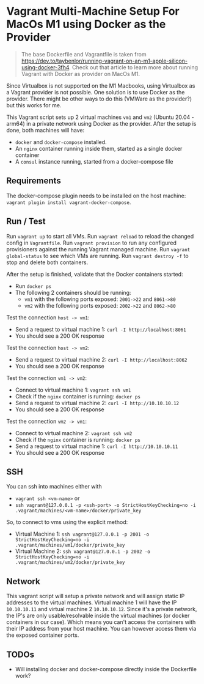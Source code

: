# Vagrant Multi-Machine Setup For MacOs M1 using Docker as the Provider

> The base Dockerfile and Vagrantfile is taken from https://dev.to/taybenlor/running-vagrant-on-an-m1-apple-silicon-using-docker-3fh4. 
> Check out that article to learn more about running Vagrant with Docker as provider on MacOs M1.

Since Virtualbox is not supported on the M1 Macbooks, using Virtualbox as a Vagrant provider is not possible.
One solution is to use Docker as the provider. There might be other ways to do this (VMWare as the provider?) but this works for me.

This Vagrant script sets up 2 virtual machines `vm1` and `vm2` (Ubuntu 20.04 - arm64) in a private network using Docker as the provider.
After the setup is done, both machines will have:
 * `docker` and `docker-compose` installed.
 * An `nginx` container running inside them, started as a single docker container
 * A `consul` instance running, started from a docker-compose file

## Requirements
The docker-compose plugin needs to be installed on the host machine: `vagrant plugin install vagrant-docker-compose`.

## Run / Test 
Run `vagrant up` to start all VMs.
Run `vagrant reload` to reload the changed config in `Vagrantfile`.
Run `vagrant provision` to run any configured provisioners against the running Vagrant managed machine.
Run `vagrant global-status` to see which VMs are running.
Run `vagrant destroy -f` to stop and delete both containers.


After the setup is finished, validate that the Docker containers started:
 * Run `docker ps`
 * The following 2 containers should be running: 
   * `vm1` with the following ports exposed: `2001->22` and `8061->80`
   * `vm2` with the following ports exposed: `2002->22` and `8062->80`

Test the connection `host -> vm1`: 
 * Send a request to virtual machine 1: `curl -I http://localhost:8061`
 * You should see a 200 OK response

Test the connection `host -> vm2`: 
 * Send a request to virtual machine 2: `curl -I http://localhost:8062`
 * You should see a 200 OK response

Test the connection `vm1 -> vm2`: 
 * Connect to virtual machine 1: `vagrant ssh vm1`
 * Check if the `nginx` container is running: `docker ps`
 * Send a request to virtual machine 2: `curl -I http://10.10.10.12`
 * You should see a 200 OK response

Test the connection `vm2 -> vm1`: 
 * Connect to virtual machine 2: `vagrant ssh vm2`
 * Check if the `nginx` container is running: `docker ps`
 * Send a request to virtual machine 1: `curl -I http://10.10.10.11`
 * You should see a 200 OK response

## SSH
You can ssh into machines either with 
 * `vagrant ssh <vm-name>` or 
 * `ssh vagrant@127.0.0.1 -p <ssh-port> -o StrictHostKeyChecking=no -i .vagrant/machines/<vm-name>/docker/private_key`

So, to connect to vms using the explicit method:
* Virtual Machine 1: `ssh vagrant@127.0.0.1 -p 2001 -o StrictHostKeyChecking=no -i .vagrant/machines/vm1/docker/private_key`
* Virtual Machine 2: `ssh vagrant@127.0.0.1 -p 2002 -o StrictHostKeyChecking=no -i .vagrant/machines/vm2/docker/private_key`

## Network
This vagrant script will setup a private network and will assign static IP addresses to the virtual machines.
Virtual machine 1 will have the IP `10.10.10.11` and virtual machine 2 `10.10.10.12`. Since it's a private network, the IP's are only usable/resolvable inside the virtual machines (or docker containers in our case). Which means you can't access the containers with their IP address from your host machine. You can however access them via the exposed container ports.

## TODOs
 * Will installing docker and docker-compose directly inside the Dockerfile work?